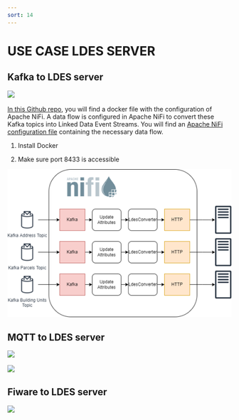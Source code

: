 ```yaml
---
sort: 14
---
```


# USE CASE LDES SERVER

##  Kafka to LDES server

![](/VSDS-Tech-Docs/images/kafka.png)

[In this Github repo](https://github.com/samuvack/ldes-grar), you will find a docker file with the configuration of Apache NiFi. A data flow is configured in Apache NiFi to convert these Kafka topics into Linked Data Event Streams. You will find an [Apache NiFi configuration file](https://github.com/samuvack/ldes-grar/blob/main/NiFi_Flow.json) containing the necessary data flow.

1. Install Docker

2. Make sure port 8433 is accessible

![](/docs/images/Kafka_onboarding.png)


##  MQTT to LDES server

![](/VSDS-Tech-Docs/images/MQQ.png)

![](/VSDS-Tech-Docs/images/MQTT.png)


## Fiware to LDES server

![](/VSDS-Tech-Docs/images/Fiware.png)